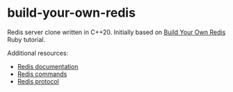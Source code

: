# build-your-own-redis

Redis server clone written in C++20. Initially based on [Build Your Own Redis](https://rohitpaulk.com/articles/redis-0) Ruby tutorial.

Additional resources:
* [Redis documentation](https://redis.io/documentation)
* [Redis commands](https://redis.io/commands)
* [Redis protocol](https://redis.io/topics/protocol)
